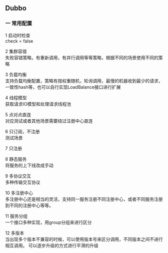 ## Dubbo
### 一 常用配置
1 启动时检查  
check = false

2 集群容错  
失败容错策略，有重新调用，有并行调用等等策略，根据不同的场景使用不同的策略

3 负载均衡  
支持负载均衡配置，策略有按权重随机，轮询调用，最慢的机器收到最少的请求，一致性hash等，也可以自行实现LoadBalance接口进行扩展

4 线程模型  
获取请求IO模型和处理请求线程池

5 点对点直连  
对应测试或者其他场景需要绕过注册中心直连

6 只订阅，不注册  
测试场景

7 只注册

8 静态服务  
将服务的上下线改成手动

9 多协议交互  
多种传输交互协议

10 多注册中心  
多注册中心还是相当的灵活，支持同一服务注册不同注册中心，或者不同服务注册到不同的注册中心等等。

11 服务分组  
一个接口多种实现，用group分组来进行区分

12 多版本  
当出现多个版本不兼容的时候，可以使用版本号来区分调用，不同版本之间不进行相互调用。 可以逐步升级的方式进行平滑的升级